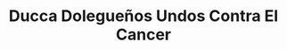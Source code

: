 ---
title: "Ducca Dolegueños Undos Contra El Cancer"
url: /dolega/ducca-doleguenos-undos-contra-el-cancer/
shop: Bäckerei
---